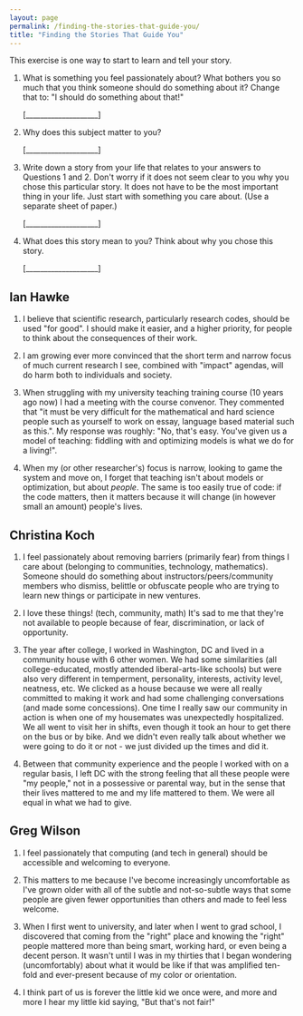 ```yaml
---
layout: page
permalink: /finding-the-stories-that-guide-you/
title: "Finding the Stories That Guide You"
---
```


This exercise is one way to start to learn and tell your story.

1.  What is something you feel passionately about?
    What bothers you so much that you think someone should do something about it?
    Change that to: "I should do something about that!"

    [____________________]

2.  Why does this subject matter to you?

    [____________________]

3.  Write down a story from your life that relates to your answers to Questions 1 and 2.
    Don't worry if it does not seem clear to you why you chose this particular story.
    It does not have to be the most important thing in your life.
    Just start with something you care about.
    (Use a separate sheet of paper.)

    [____________________]

4.  What does this story mean to you?
    Think about why you chose this story.

    [____________________]

## Ian Hawke

1. I believe that scientific research, particularly research codes, should be used "for good". I should make it easier, and a higher priority, for people to think about the consequences of their work.

2. I am growing ever more convinced that the short term and narrow focus of much current research I see, combined with "impact" agendas, will do harm both to individuals and society.

3. When struggling with my university teaching training course (10 years ago now) I had a meeting with the course convenor. They commented that "it must be very difficult for the mathematical and hard science people such as yourself to work on essay, language based material such as this.". My response was roughly: "No, that's easy. You've given us a model of teaching: fiddling with and optimizing models is what we do for a living!".

4. When my (or other researcher's) focus is narrow, looking to game the system and move on, I forget that teaching isn't about models or optimization, but about *people*. The same is too easily true of code: if the code matters, then it matters because it will change (in however small an amount) people's lives.

## Christina Koch

1. I feel passionately about removing barriers (primarily fear) from things 
 I care about (belonging to communities, technology, mathematics).
  Someone should do something about instructors/peers/community members who 
  dismiss, belittle or obfuscate people who are trying to learn new things 
  or participate in new ventures.  
  
2. I love these things! (tech, community, math)  It's sad to me that 
	they're not available to people because of fear, discrimination, or lack 
	of opportunity.  

3. The year after college, I worked in Washington, DC and lived in a community 
    house with 6 other women.  We had some similarities (all college-educated, mostly 
    attended liberal-arts-like schools) but were also very different in temperment, 
    personality, interests, activity level, neatness, etc.  We clicked as a 
    house because we were all really committed to making it work and had some challenging 
    conversations (and made some concessions).  One time I really saw our community in 
    action is when one of my housemates was unexpectedly hospitalized.  We all went to visit her in 
    shifts, even though it took an hour to get there on the bus or by bike.  And we 
    didn't even really talk about whether we were going to do it or not - we just 
    divided up the times and did it.  
    
4. Between that community experience and the people I worked with on a regular 
    basis, I left DC with the strong feeling that all these people were "my people," 
    not in a possessive or parental way, but in the sense that their lives mattered 
    to me and my life mattered to them.  We were all equal in what we had to give. 

## Greg Wilson

1.  I feel passionately that computing (and tech in general) should be accessible and welcoming to everyone.

2.  This matters to me because I've become increasingly uncomfortable as I've grown older
    with all of the subtle and not-so-subtle ways that some people are given fewer opportunities than others
    and made to feel less welcome.

3.  When I first went to university,
    and later when I went to grad school,
    I discovered that coming from the "right" place and knowing the "right" people
    mattered more than being smart, working hard, or even being a decent person.
    It wasn't until I was in my thirties that I began wondering (uncomfortably)
    about what it would be like if that was amplified ten-fold and ever-present
    because of my color or orientation.

4.  I think part of us is forever the little kid we once were,
    and more and more I hear my little kid saying, "But that's not fair!"

